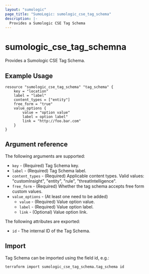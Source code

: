 ```yaml
---
layout: "sumologic"
page_title: "SumoLogic: sumologic_cse_tag_schema"
description: |-
  Provides a Sumologic CSE Tag Schema
---
```


# sumologic_cse_tag_schemna
Provides a Sumologic CSE Tag Schema.

## Example Usage
```hcl
resource "sumologic_cse_tag_schema" "tag_schema" {
	key = "location"
	label = "label"
	content_types = ["entity"]
	free_form = "true"	    
	value_options {
    	value = "option value"
    	label = option label"
		link = "http://foo.bar.com"
    }
}

```

## Argument reference

The following arguments are supported:

- `key` - (Required) Tag Schema key.
- `label` - (Required) Tag Schema label.
- `content_types` - (Required) Applicable content types. Valid values: "customInsight", "entity", "rule", "threatIntelligence".
- `free_form` - (Required) Whether the tag schema accepts free form custom values.
- `value_options` - (At least one need to be added) 
  + `value` - (Required) Value option value.
  + `label` - (Required) Value option label.
  + `link` - (Optional) Value option link.



The following attributes are exported:

- `id` - The internal ID of the Tag Schema.

## Import

Tag Schema can be imported using the field id, e.g.:
```hcl
terraform import sumologic_cse_tag_schema.tag_schema id
```
